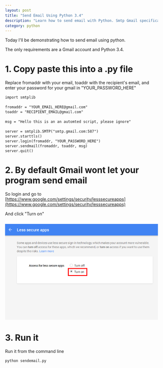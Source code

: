 ```yaml
---
layout: post
title: "Send Email Using Python 3.4"
description: "Learn how to send email with Python. Smtp Gmail specifically."
category: python
---
```


Today I'll be demonstrating how to send email using python. 

The only requirements are a Gmail account and Python 3.4.

# 1. Copy paste this into a .py file 

Replace fromaddr with your email, toaddr with the recipient's email, and enter your password for your gmail in "YOUR_PASSWORD_HERE"

```dos
import smtplib

fromaddr = "YOUR_EMAIL_HERE@gmail.com"
toaddr = "RECIPIENT_EMAIL@gmail.com"

msg = "Hello this is an an automted script, please ignore"

server = smtplib.SMTP("smtp.gmail.com:587")
server.starttls()
server.login(fromaddr, "YOUR_PASSWORD_HERE")
server.sendmail(fromaddr, toaddr, msg)
server.quit()
```

# 2. By default Gmail wont let your program send email

So login and go to [https://www.google.com/settings/security/lesssecureapps](https://www.google.com/settings/security/lesssecureapps)

And click "Turn on" 

![gmail allow](/images/gmailpython.PNG)

# 3. Run it

Run it from the command line 

```dos
python sendemail.py
```